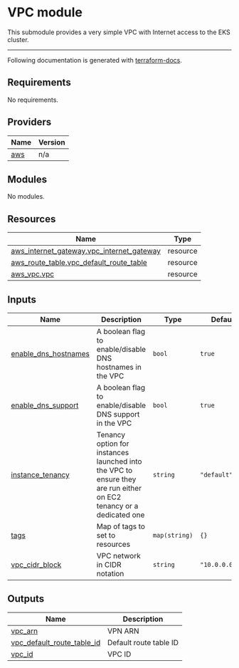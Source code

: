 # VPC module

This submodule provides a very simple VPC with Internet access to the EKS cluster.

<!-- BEGIN_TF_DOCS -->
---
Following documentation is generated with [terraform-docs](https://terraform-docs.io).


## Requirements

No requirements.
## Providers

| Name | Version |
|------|---------|
| <a name="provider_aws"></a> [aws](#provider\_aws) | n/a |
## Modules

No modules.
## Resources

| Name | Type |
|------|------|
| [aws_internet_gateway.vpc_internet_gateway](https://registry.terraform.io/providers/hashicorp/aws/latest/docs/resources/internet_gateway) | resource |
| [aws_route_table.vpc_default_route_table](https://registry.terraform.io/providers/hashicorp/aws/latest/docs/resources/route_table) | resource |
| [aws_vpc.vpc](https://registry.terraform.io/providers/hashicorp/aws/latest/docs/resources/vpc) | resource |
## Inputs

| Name | Description | Type | Default | Required |
|------|-------------|------|---------|:--------:|
| <a name="input_enable_dns_hostnames"></a> [enable\_dns\_hostnames](#input\_enable\_dns\_hostnames) | A boolean flag to enable/disable DNS hostnames in the VPC | `bool` | `true` | no |
| <a name="input_enable_dns_support"></a> [enable\_dns\_support](#input\_enable\_dns\_support) | A boolean flag to enable/disable DNS support in the VPC | `bool` | `true` | no |
| <a name="input_instance_tenancy"></a> [instance\_tenancy](#input\_instance\_tenancy) | Tenancy option for instances launched into the VPC to ensure they are run either on EC2 tenancy or a dedicated one | `string` | `"default"` | no |
| <a name="input_tags"></a> [tags](#input\_tags) | Map of tags to set to resources | `map(string)` | `{}` | no |
| <a name="input_vpc_cidr_block"></a> [vpc\_cidr\_block](#input\_vpc\_cidr\_block) | VPC network in CIDR notation | `string` | `"10.0.0.0/16"` | no |
## Outputs

| Name | Description |
|------|-------------|
| <a name="output_vpc_arn"></a> [vpc\_arn](#output\_vpc\_arn) | VPN ARN |
| <a name="output_vpc_default_route_table_id"></a> [vpc\_default\_route\_table\_id](#output\_vpc\_default\_route\_table\_id) | Default route table ID |
| <a name="output_vpc_id"></a> [vpc\_id](#output\_vpc\_id) | VPC ID |

<!-- END_TF_DOCS -->